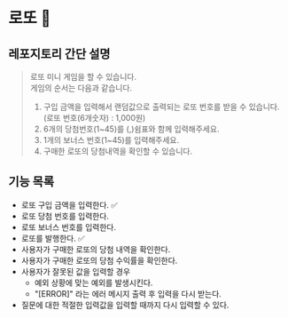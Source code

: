 # 로또 🎰

## 레포지토리 간단 설명

> 로또 미니 게임을 할 수 있습니다.  
> 게임의 순서는 다음과 같습니다.
> 1. 구입 금액을 입력해서 랜덤값으로 출력되는 로또 번호를 받을 수 있습니다.(로또 번호(6개숫자) : 1,000원)
> 2. 6개의 당첨번호(1~45)를 (,)쉼표와 함께 입력해주세요.
> 3. 1개의 보너스 번호(1~45)를 입력해주세요.
> 4. 구매한 로또의 당첨내역을 확인할 수 있습니다.

## 기능 목록 

- 로또 구입 금액을 입력한다. ✅
- 로또 당첨 번호를 입력한다.
- 로또 보너스 번호를 입력한다.
- 로또를 발행한다. ✅
- 사용자가 구매한 로또의 당첨 내역을 확인한다.
- 사용자가 구매한 로또의 당첨 수익률을 확인한다.
- 사용자가 잘못된 값을 입력할 경우
  - 예외 상황에 맞는 예외를 발생시킨다.
  - "[ERROR]" 라는 에러 메시지 출력 후 입력을 다시 받는다.
- 질문에 대한 적절한 입력값을 입력할 때까지 다시 입력할 수 있다.